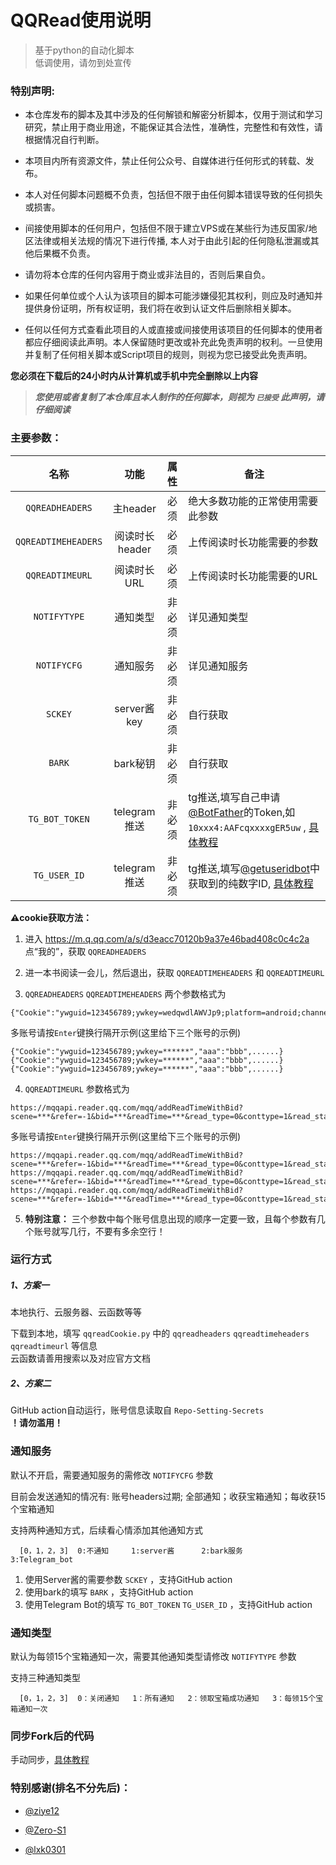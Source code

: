 # QQRead使用说明


> 基于python的自动化脚本  
> 低调使用，请勿到处宣传  


### 特别声明:

- 本仓库发布的脚本及其中涉及的任何解锁和解密分析脚本，仅用于测试和学习研究，禁止用于商业用途，不能保证其合法性，准确性，完整性和有效性，请根据情况自行判断。

- 本项目内所有资源文件，禁止任何公众号、自媒体进行任何形式的转载、发布。

- 本人对任何脚本问题概不负责，包括但不限于由任何脚本错误导致的任何损失或损害。

- 间接使用脚本的任何用户，包括但不限于建立VPS或在某些行为违反国家/地区法律或相关法规的情况下进行传播, 本人对于由此引起的任何隐私泄漏或其他后果概不负责。

- 请勿将本仓库的任何内容用于商业或非法目的，否则后果自负。

- 如果任何单位或个人认为该项目的脚本可能涉嫌侵犯其权利，则应及时通知并提供身份证明，所有权证明，我们将在收到认证文件后删除相关脚本。

- 任何以任何方式查看此项目的人或直接或间接使用该项目的任何脚本的使用者都应仔细阅读此声明。本人保留随时更改或补充此免责声明的权利。一旦使用并复制了任何相关脚本或Script项目的规则，则视为您已接受此免责声明。

 **您必须在下载后的24小时内从计算机或手机中完全删除以上内容**  
> ***您使用或者复制了本仓库且本人制作的任何脚本，则视为 `已接受` 此声明，请仔细阅读*** 



### 主要参数：

| 名称                 | 功能           | 属性   | 备注                            |  
| :------------------: | :-----------: | :----: | ------------------------------ | 
| `QQREADHEADERS`      | 主header      | 必须   | 绝大多数功能的正常使用需要此参数  | 
| `QQREADTIMEHEADERS`  | 阅读时长header | 必须   | 上传阅读时长功能需要的参数       |  
| `QQREADTIMEURL`      | 阅读时长URL    | 必须   | 上传阅读时长功能需要的URL        | 
| `NOTIFYTYPE`         | 通知类型       | 非必须 | 详见通知类型                    |  
| `NOTIFYCFG`          | 通知服务       | 非必须 | 详见通知服务                    | 
| `SCKEY`              | server酱key   | 非必须 | 自行获取                        | 
| `BARK`               | bark秘钥      | 非必须 | 自行获取                        | 
| `TG_BOT_TOKEN`      | telegram推送  | 非必须 | tg推送,填写自己申请[@BotFather](https://t.me/BotFather)的Token,如`10xxx4:AAFcqxxxxgER5uw` , [具体教程](https://github.com/lxk0301/jd_scripts/blob/master/backUp/TG_PUSH.md) |
| `TG_USER_ID`         | telegram推送  | 非必须 | tg推送,填写[@getuseridbot](https://t.me/getuseridbot)中获取到的纯数字ID, [具体教程](https://github.com/lxk0301/jd_scripts/blob/master/backUp/TG_PUSH.md) |


**⚠️cookie获取方法：**

1. 进入 https://m.q.qq.com/a/s/d3eacc70120b9a37e46bad408c0c4c2a  点“我的”，获取 `QQREADHEADERS` 

2. 进一本书阅读一会儿，然后退出，获取 `QQREADTIMEHEADERS` 和 `QQREADTIMEURL` 

3. `QQREADHEADERS` `QQREADTIMEHEADERS` 两个参数格式为


  ```
{"Cookie":"ywguid=123456789;ywkey=wedqwdlAWVJp9;platform=android;channel=mqqmina;mpVersion=0.30.0;qq_ver=8.4.18.4945;os_ver=Android10","aaa":"bbb",......}
  ```

多账号请按`Enter`键换行隔开示例(这里给下三个账号的示例)

  ```
{"Cookie":"ywguid=123456789;ywkey=******","aaa":"bbb",......}
{"Cookie":"ywguid=123456789;ywkey=******","aaa":"bbb",......}
{"Cookie":"ywguid=123456789;ywkey=******","aaa":"bbb",......}
  ```
  
4. `QQREADTIMEURL` 参数格式为

```
https://mqqapi.reader.qq.com/mqq/addReadTimeWithBid?scene=***&refer=-1&bid=***&readTime=***&read_type=0&conttype=1&read_status=0&chapter_info=%5B%7B%221%22%3A%7B%22readTime%22%3A***%2C%22pay_status%22%3A0%7D%7D%5D&sp=-1
```

多账号请按`Enter`键换行隔开示例(这里给下三个账号的示例)

  ```
https://mqqapi.reader.qq.com/mqq/addReadTimeWithBid?scene=***&refer=-1&bid=***&readTime=***&read_type=0&conttype=1&read_status=0&chapter_info=%5B%7B%221%22%3A%7B%22readTime%22%3A***%2C%22pay_status%22%3A0%7D%7D%5D&sp=-1
https://mqqapi.reader.qq.com/mqq/addReadTimeWithBid?scene=***&refer=-1&bid=***&readTime=***&read_type=0&conttype=1&read_status=0&chapter_info=%5B%7B%221%22%3A%7B%22readTime%22%3A***%2C%22pay_status%22%3A0%7D%7D%5D&sp=-1
https://mqqapi.reader.qq.com/mqq/addReadTimeWithBid?scene=***&refer=-1&bid=***&readTime=***&read_type=0&conttype=1&read_status=0&chapter_info=%5B%7B%221%22%3A%7B%22readTime%22%3A***%2C%22pay_status%22%3A0%7D%7D%5D&sp=-1
  ```
  
5. **特别注意：** 三个参数中每个账号信息出现的顺序一定要一致，且每个参数有几个账号就写几行，不要有多余空行！

### 运行方式

##### 1、方案一 

本地执行、云服务器、云函数等等

下载到本地，填写 `qqreadCookie.py` 中的 `qqreadheaders` `qqreadtimeheaders` `qqreadtimeurl` 等信息  
云函数请善用搜索以及对应官方文档

##### 2、方案二

GitHub action自动运行，账号信息读取自 `Repo-Setting-Secrets`  
**！请勿滥用！**



### 通知服务

默认不开启，需要通知服务的需修改 `NOTIFYCFG` 参数

目前会发送通知的情况有: 账号headers过期; 全部通知；收获宝箱通知；每收获15个宝箱通知  

支持两种通知方式，后续看心情添加其他通知方式

```
  [0，1，2，3]  0:不通知     1:server酱      2:bark服务      3:Telegram_bot
```

1. 使用Server酱的需要参数 `SCKEY` ，支持GitHub action
2. 使用bark的填写 `BARK` ，支持GitHub action
3. 使用Telegram Bot的填写 `TG_BOT_TOKEN` `TG_USER_ID` ，支持GitHub action

### 通知类型

默认为每领15个宝箱通知一次，需要其他通知类型请修改 `NOTIFYTYPE` 参数

支持三种通知类型

```
  [0，1，2，3]  0：关闭通知   1：所有通知   2：领取宝箱成功通知   3：每领15个宝箱通知一次
```

### 同步Fork后的代码

手动同步，[具体教程](http://www.ibloger.net/article/3361.html)

### 特别感谢(排名不分先后)：

* [@ziye12](https://github.com/ziye12)

* [@Zero-S1](https://github.com/Zero-S1)

* [@lxk0301](https://github.com/lxk0301)

